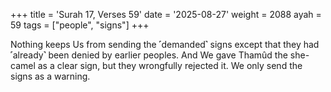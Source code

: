 +++
title = 'Surah 17, Verses 59'
date = '2025-08-27'
weight = 2088
ayah = 59
tags = ["people", "signs"]
+++

Nothing keeps Us from sending the ˹demanded˺ signs except that they had ˹already˺ been denied by earlier peoples. And We gave Thamûd the she-camel as a clear sign, but they wrongfully rejected it. We only send the signs as a warning.